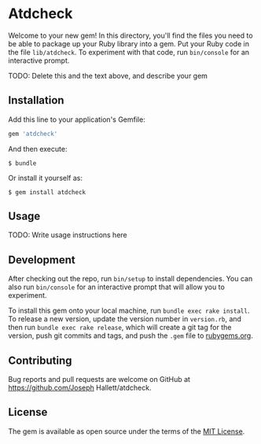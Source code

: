 # Atdcheck

Welcome to your new gem! In this directory, you'll find the files you need to be able to package up your Ruby library into a gem. Put your Ruby code in the file `lib/atdcheck`. To experiment with that code, run `bin/console` for an interactive prompt.

TODO: Delete this and the text above, and describe your gem

## Installation

Add this line to your application's Gemfile:

```ruby
gem 'atdcheck'
```

And then execute:

    $ bundle

Or install it yourself as:

    $ gem install atdcheck

## Usage

TODO: Write usage instructions here

## Development

After checking out the repo, run `bin/setup` to install dependencies. You can also run `bin/console` for an interactive prompt that will allow you to experiment.

To install this gem onto your local machine, run `bundle exec rake install`. To release a new version, update the version number in `version.rb`, and then run `bundle exec rake release`, which will create a git tag for the version, push git commits and tags, and push the `.gem` file to [rubygems.org](https://rubygems.org).

## Contributing

Bug reports and pull requests are welcome on GitHub at https://github.com/Joseph Hallett/atdcheck.


## License

The gem is available as open source under the terms of the [MIT License](http://opensource.org/licenses/MIT).

